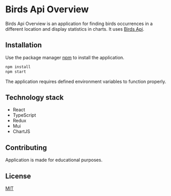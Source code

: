 # Birds Api Overview

Birds Api Overview is an application for finding birds occurrences in a different location and display statistics in charts. It uses [Birds Api](https://documenter.getpostman.com/view/664302/S1ENwy59).

## Installation

Use the package manager [npm](https://docs.npmjs.com/about-npm) to install the application.

```bash
npm install
npm start
```

The application requires defined environment variables to function properly.

## Technology stack

- React
- TypeScript
- Redux
- Mui
- ChartJS

## Contributing

Application is made for educational purposes.

## License

[MIT](https://choosealicense.com/licenses/mit/)
